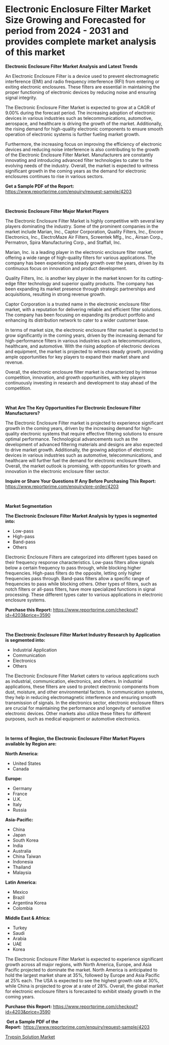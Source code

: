 <p><h1>Electronic Enclosure Filter Market Size Growing and Forecasted for period from 2024 - 2031 and provides complete market analysis of this market</h1></p><p><strong>Electronic Enclosure Filter Market Analysis and Latest Trends</strong></p>
<p><p>An Electronic Enclosure Filter is a device used to prevent electromagnetic interference (EMI) and radio frequency interference (RFI) from entering or exiting electronic enclosures. These filters are essential in maintaining the proper functioning of electronic devices by reducing noise and ensuring signal integrity.</p><p>The Electronic Enclosure Filter Market is expected to grow at a CAGR of 9.00% during the forecast period. The increasing adoption of electronic devices in various industries such as telecommunications, automotive, aerospace, and healthcare is driving the growth of the market. Additionally, the rising demand for high-quality electronic components to ensure smooth operation of electronic systems is further fueling market growth.</p><p>Furthermore, the increasing focus on improving the efficiency of electronic devices and reducing noise interference is also contributing to the growth of the Electronic Enclosure Filter Market. Manufacturers are constantly innovating and introducing advanced filter technologies to cater to the evolving needs of the industry. Overall, the market is expected to witness significant growth in the coming years as the demand for electronic enclosures continues to rise in various sectors.</p></p>
<p><strong>Get a Sample PDF of the Report:&nbsp;</strong> <a href="https://www.reportprime.com/enquiry/request-sample/4203">https://www.reportprime.com/enquiry/request-sample/4203</a></p>
<p>&nbsp;</p>
<p><strong>Electronic Enclosure Filter Major Market Players</strong></p>
<p><p>The Electronic Enclosure Filter Market is highly competitive with several key players dominating the industry. Some of the prominent companies in the market include Marian, Inc., Captor Corporation, Quality Filters, Inc., Encore Electronics, Inc., ElectroMaze Air Filters, Screentek Mfg., Inc., Airsan Corp., Permatron, Spira Manufacturing Corp., and Staffall, Inc.</p><p>Marian, Inc. is a leading player in the electronic enclosure filter market, offering a wide range of high-quality filters for various applications. The company has been experiencing steady growth over the years, driven by its continuous focus on innovation and product development.</p><p>Quality Filters, Inc. is another key player in the market known for its cutting-edge filter technology and superior quality products. The company has been expanding its market presence through strategic partnerships and acquisitions, resulting in strong revenue growth.</p><p>Captor Corporation is a trusted name in the electronic enclosure filter market, with a reputation for delivering reliable and efficient filter solutions. The company has been focusing on expanding its product portfolio and enhancing its distribution network to cater to a wider customer base.</p><p>In terms of market size, the electronic enclosure filter market is expected to grow significantly in the coming years, driven by the increasing demand for high-performance filters in various industries such as telecommunications, healthcare, and automotive. With the rising adoption of electronic devices and equipment, the market is projected to witness steady growth, providing ample opportunities for key players to expand their market share and revenue.</p><p>Overall, the electronic enclosure filter market is characterized by intense competition, innovation, and growth opportunities, with key players continuously investing in research and development to stay ahead of the competition.</p></p>
<p>&nbsp;</p>
<p><strong>What Are The Key Opportunities For Electronic Enclosure Filter Manufacturers?</strong></p>
<p><p>The Electronic Enclosure Filter market is projected to experience significant growth in the coming years, driven by the increasing demand for high-quality electronic systems that require effective filtering solutions to ensure optimal performance. Technological advancements such as the development of advanced filtering materials and designs are also expected to drive market growth. Additionally, the growing adoption of electronic devices in various industries such as automotive, telecommunications, and healthcare will further fuel the demand for electronic enclosure filters. Overall, the market outlook is promising, with opportunities for growth and innovation in the electronic enclosure filter sector.</p></p>
<p><strong>Inquire or Share Your Questions If Any Before Purchasing This Report:</strong> <a href="https://www.reportprime.com/enquiry/pre-order/4203">https://www.reportprime.com/enquiry/pre-order/4203</a></p>
<p>&nbsp;</p>
<p><strong>Market Segmentation</strong></p>
<p><strong>The Electronic Enclosure Filter Market Analysis by types is segmented into:</strong></p>
<p><ul><li>Low-pass</li><li>High-pass</li><li>Band-pass</li><li>Others</li></ul></p>
<p><p>Electronic Enclosure Filters are categorized into different types based on their frequency response characteristics. Low-pass filters allow signals below a certain frequency to pass through, while blocking higher frequencies. High-pass filters do the opposite, letting only higher frequencies pass through. Band-pass filters allow a specific range of frequencies to pass while blocking others. Other types of filters, such as notch filters or all-pass filters, have more specialized functions in signal processing. These different types cater to various applications in electronic enclosure systems.</p></p>
<p><strong>Purchase this Report:&nbsp;</strong><a href="https://www.reportprime.com/checkout?id=4203&price=3590">https://www.reportprime.com/checkout?id=4203&price=3590</a></p>
<p>&nbsp;</p>
<p><strong>The Electronic Enclosure Filter Market Industry Research by Application is segmented into:</strong></p>
<p><ul><li>Industrial Application</li><li>Communication</li><li>Electronics</li><li>Others</li></ul></p>
<p><p>The Electronic Enclosure Filter Market caters to various applications such as industrial, communication, electronics, and others. In industrial applications, these filters are used to protect electronic components from dust, moisture, and other environmental factors. In communication systems, they help in reducing electromagnetic interference and ensuring smooth transmission of signals. In the electronics sector, electronic enclosure filters are crucial for maintaining the performance and longevity of sensitive electronic devices. Other markets also utilize these filters for different purposes, such as medical equipment or automotive electronics.</p></p>
<p>&nbsp;</p>
<p><strong>In terms of Region, the Electronic Enclosure Filter Market Players available by Region are:</strong></p>
<p>
    <p> <strong> North America: </strong>
        <ul>
            <li>United States</li>
            <li>Canada</li>
        </ul>
        </p> 
    <p> <strong> Europe: </strong>
        <ul>
            <li>Germany</li>
            <li>France</li>
            <li>U.K.</li>
            <li>Italy</li>
            <li>Russia</li>
        </ul>
        </p> 
    <p> <strong> Asia-Pacific: </strong>
        <ul>
            <li>China</li>
            <li>Japan</li>
            <li>South Korea</li>
            <li>India</li>
            <li>Australia</li>
            <li>China Taiwan</li>
            <li>Indonesia</li>
            <li>Thailand</li>
            <li>Malaysia</li>
        </ul>
        </p> 
    <p> <strong> Latin America: </strong>
        <ul>
            <li>Mexico</li>
            <li>Brazil</li>
            <li>Argentina Korea</li>
            <li>Colombia</li>
        </ul>
        </p> 
    <p> <strong> Middle East & Africa: </strong>
        <ul>
            <li>Turkey</li>
            <li>Saudi</li>
            <li>Arabia</li>
            <li>UAE</li>
            <li>Korea</li>
        </ul>
    </p>
    </p>
<p><p>The Electronic Enclosure Filter Market is expected to experience significant growth across all major regions, with North America, Europe, and Asia Pacific projected to dominate the market. North America is anticipated to hold the largest market share at 35%, followed by Europe and Asia Pacific at 25% each. The USA is expected to see the highest growth rate at 30%, while China is projected to grow at a rate of 28%. Overall, the global market for electronic enclosure filters is forecasted to exhibit steady growth in the coming years.</p></p>
<p><strong>Purchase this Report: </strong><a href="https://www.reportprime.com/checkout?id=4203&price=3590">https://www.reportprime.com/checkout?id=4203&price=3590</a></p>
<p>&nbsp;<strong>Get a Sample PDF of the Report:&nbsp;&nbsp;</strong><a href="https://www.reportprime.com/enquiry/request-sample/4203">https://www.reportprime.com/enquiry/request-sample/4203</a></p>
<p><strong></strong></p>
<p><p><a href="https://full-wildebeest-80b.notion.site/Trypsin-Solution-Market-Challenges-Opportunities-and-Growth-Drivers-and-Major-Market-Players-fore-2a6446b53a054913a7c808d901b78b05">Trypsin Solution Market</a></p></p>